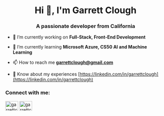 <h1 align="center">Hi 👋, I'm Garrett Clough</h1>
<h3 align="center">A passionate developer from California</h3>

- 🔭 I’m currently working on **Full-Stack, Front-End Development**

- 🌱 I’m currently learning **Microsoft Azure, CS50 AI and Machine Learning**

- 📫 How to reach me **garrettclough@gmail.com**

- 📄 Know about my experiences [https://linkedin.com/in/garrettclough](https://linkedin.com/in/garrettclough)

<h3 align="left">Connect with me:</h3>
<p align="left">
<a href="https://linkedin.com/in/garrettclough" target="blank"><img align="center" src="https://raw.githubusercontent.com/rahuldkjain/github-profile-readme-generator/master/src/images/icons/Social/linked-in-alt.svg" alt="garrettclough" height="30" width="40" /></a>
<a href="https://twitter.com/garrettclough" target="blank"><img align="center" src="https://raw.githubusercontent.com/rahuldkjain/github-profile-readme-generator/master/src/images/icons/Social/twitter.svg" alt="garrettclough" height="30" width="40" /></a>
</p>
